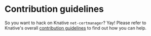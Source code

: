 # Contribution guidelines

So you want to hack on Knative `net-certmanager`? Yay! Please refer to
Knative's overall
[contribution guidelines](https://www.knative.dev/contributing/) to find out how
you can help.
